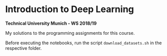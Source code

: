 # Introduction to Deep Learning
**Technical University Munich - WS 2018/19**

My solutions to the programming assignments for this course.

Before executing the notebooks, run the script `download_datasets.sh` in the respective folder.

